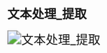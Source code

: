 # 文本处理_提取

<img src="https://img.alicdn.com/imgextra/i4/533062069/O1CN010lwu5M1R9eAfQ6pz2_!!533062069.gif" alt="文本处理_提取" style="zoom:200%;" />

